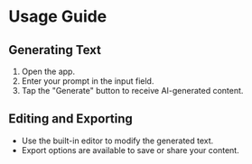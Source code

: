 # Usage Guide

## Generating Text

1. Open the app.
2. Enter your prompt in the input field.
3. Tap the "Generate" button to receive AI-generated content.

## Editing and Exporting

- Use the built-in editor to modify the generated text.
- Export options are available to save or share your content.
